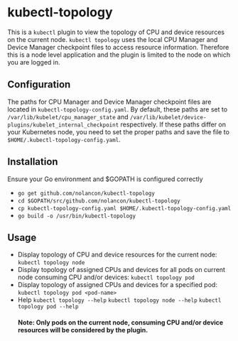 # kubectl-topology
This is a `kubectl` plugin to view the topology of CPU and device resources on the current node. `kubectl topology` uses the local CPU Manager and Device Manager checkpoint files to access resource information. Therefore this is a node level application and the plugin is limited to the node on which you are logged in.
  
## Configuration
The paths for CPU Manager and Device Manager checkpoint files are located in `kubectl-topology-config.yaml`.
By default, these paths are set to `/var/lib/kubelet/cpu_manager_state` and `/var/lib/kubelet/device-plugins/kubelet_internal_checkpoint` respectively. If these paths differ on your Kubernetes node, you need to set the proper paths and save the file to `$HOME/.kubectl-topology-config.yaml`.    

## Installation
Ensure your Go environment and $GOPATH is configured correctly
- `go get github.com/nolancon/kubectl-topology`
- `cd $GOPATH/src/github.com/nolancon/kubectl-topology`
- `cp kubectl-topology-config.yaml $HOME/.kubectl-topology-config.yaml`
- `go build -o /usr/bin/kubectl-topology`

## Usage
- Display topology of CPU and device resources for the current node:
`kubectl topology node`
- Display topology of assigned CPUs and devices for all pods on current node consuming CPU and/or devices:
`kubectl topology pod`
- Display topology of assigned CPUs and devices for a specified pod:
`kubectl topology pod <pod-name>`
- Help
`kubectl topology --help`
`kubectl topology node --help`
`kubectl topology pod --help`
  #### Note: Only pods on the current node, consuming CPU and/or device resources will be considered by the plugin.
